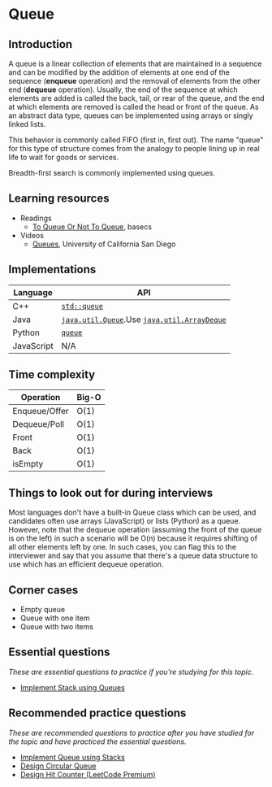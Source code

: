 # Queue

## Introduction

A queue is a linear collection of elements that are maintained in a sequence and can be modified by the addition of elements at one end of the sequence (**enqueue** operation) and the removal of elements from the other end (**dequeue** operation). Usually, the end of the sequence at which elements are added is called the back, tail, or rear of the queue, and the end at which elements are removed is called the head or front of the queue. As an abstract data type, queues can be implemented using arrays or singly linked lists.

This behavior is commonly called FIFO (first in, first out). The name "queue" for this type of structure comes from the analogy to people lining up in real life to wait for goods or services.

Breadth-first search is commonly implemented using queues.

## Learning resources

- Readings
    - [To Queue Or Not To Queue](https://medium.com/basecs/to-queue-or-not-to-queue-2653bcde5b04), basecs
- Videos
    - [Queues](https://www.coursera.org/lecture/data-structures/queues-EShpq), University of California San Diego

## Implementations

|Language|API|
|---|---|
|C++|[`std::queue`](https://docs.microsoft.com/en-us/cpp/standard-library/queue-class)|
|Java|[`java.util.Queue`](https://docs.oracle.com/javase/10/docs/api/java/util/Queue.html).Use [`java.util.ArrayDeque`](https://docs.oracle.com/javase/10/docs/api/java/util/ArrayDeque.html)|
|Python|[`queue`](https://docs.python.org/3/library/queue.html)|
|JavaScript|N/A|

## Time complexity

|Operation|Big-O|
|---|---|
|Enqueue/Offer|O(1)|
|Dequeue/Poll|O(1)|
|Front|O(1)|
|Back|O(1)|
|isEmpty|O(1)|

## Things to look out for during interviews

Most languages don't have a built-in Queue class which can be used, and candidates often use arrays (JavaScript) or lists (Python) as a queue. However, note that the dequeue operation (assuming the front of the queue is on the left) in such a scenario will be O(n) because it requires shifting of all other elements left by one. In such cases, you can flag this to the interviewer and say that you assume that there's a queue data structure to use which has an efficient dequeue operation.

## Corner cases

- Empty queue
- Queue with one item
- Queue with two items

## Essential questions

_These are essential questions to practice if you're studying for this topic._

- [Implement Stack using Queues](https://leetcode.com/problems/implement-stack-using-queues)

## Recommended practice questions

_These are recommended questions to practice after you have studied for the topic and have practiced the essential questions._

- [Implement Queue using Stacks](https://leetcode.com/problems/implement-queue-using-stacks)
- [Design Circular Queue](https://leetcode.com/problems/design-circular-queue)
- [Design Hit Counter (LeetCode Premium)](https://leetcode.com/problems/design-hit-counter)
